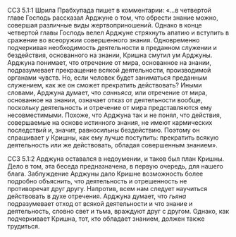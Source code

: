 ССЗ 5.1:1	Шрила Прабхупада пишет в комментарии: «...в четвертой главе Господь рассказал Арджуне о том, что обрести знание можно, совершая различные виды жертвоприношений. Однако в конце четвертой главы Господь велел Арджуне стряхнуть апатию и вступить в сражение во всеоружии совершенного знания. Одновременно подчеркивая необходимость деятельности в преданном служении и бездействия, основанного на знании, Кришна смутил ум Арджуны. Арджуна понимает, что отречение от мира, основанное на знании, подразумевает прекращение всякой деятельности, производимой органами чувств. Но, если человек будет заниматься преданным служением, как же он сможет прекратить действовать? Иными словами, Арджуна думает, что _санньяса,_ или отречение от мира, основанное на знании, означает отказ от деятельности вообще, поскольку деятельность и отречение от мира представляются ему несовместимыми. Похоже, что Арджуна так и не понял, что действия, совершаемые на основе истинного знания, не имеют кармических последствий и, значит, равносильны бездействию. Поэтому он спрашивает у Кришны, как ему лучше поступить: прекратить всякую деятельность или же действовать, обладая совершенным знанием».

ССЗ 5.1:2	Арджуна оставался в недоумении, и таков был план Кришны. Дело в том, эта беседа предназначена, в первую очередь, для нашего блага. Заблуждение Арджуны дало Кришне возможность более подробно объяснить, что деятельность и отрешенность не противоречат друг другу. Напротив, всем нам следует научиться действовать в духе отречения. Арджуна думает, что _гьяна_ подразумевает отход от всякой деятельности и что знание и деятельность, словно свет и тьма, враждуют друг с другом. Однако, как подчеркивает Кришна, тот, кто обладает знанием, должен также трудиться.